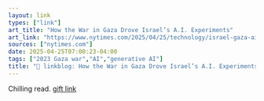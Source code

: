 ```yaml
---
layout: link
types: ["link"]
art_title: "How the War in Gaza Drove Israel’s A.I. Experiments"
art_link: "https://www.nytimes.com/2025/04/25/technology/israel-gaza-ai.html"
sources: ["nytimes.com"]
date: 2025-04-25T07:00:23-04:00
tags: ["2023 Gaza war","AI","generative AI"]
title: "🔗 linkblog: How the War in Gaza Drove Israel’s A.I. Experiments"
---
```

Chilling read. [gift link](https://www.nytimes.com/2025/04/25/technology/israel-gaza-ai.html?unlocked_article_code=1.CU8.iGpO.MENJZIBmLmLK&smid=url-share)